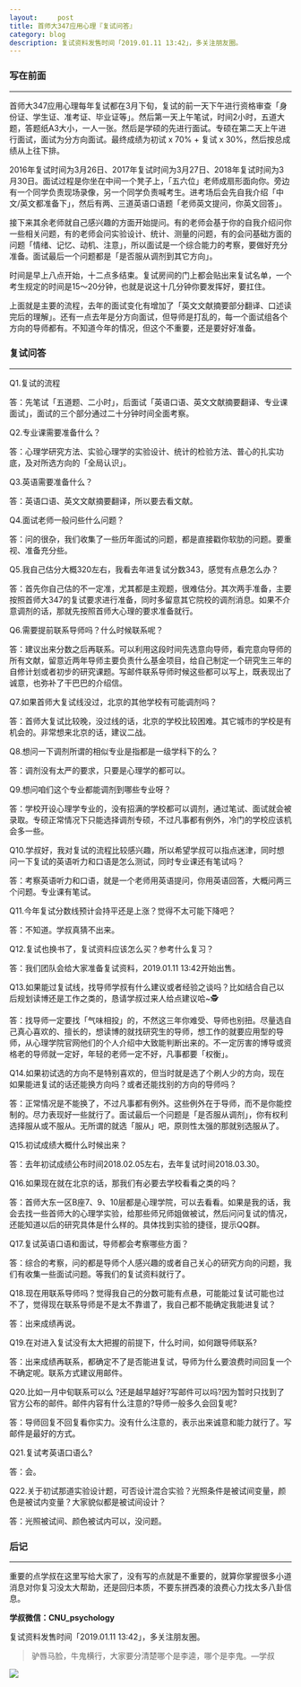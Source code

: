 ```yaml
---
layout:     post
title: 首师大347应用心理『复试问答』
category: blog
description: 复试资料发售时间「2019.01.11 13:42」，多关注朋友圈。
---
```


### 写在前面
---

首师大347应用心理每年复试都在3月下旬，复试的前一天下午进行资格审查「身份证、学生证、准考证、毕业证等」。然后第一天上午笔试，时间2小时，五道大题，答题纸A3大小，一人一张。然后是学硕的先进行面试。专硕在第二天上午进行面试，面试为分方向面试。最终成绩为初试 x 70% + 复试 x 30%，然后按总成绩从上往下排。

2016年复试时间为3月26日、2017年复试时间为3月27日、2018年复试时间为3月30日。面试过程是你坐在中间一个凳子上，「五六位」老师成扇形面向你。旁边有一个同学负责现场录像，另一个同学负责喊考生。进考场后会先自我介绍「中文/英文都准备下」，然后有两、三道英语口语题「老师英文提问，你英文回答」。

接下来其余老师就自己感兴趣的方面开始提问。有的老师会基于你的自我介绍问你一些相关问题，有的老师会问实验设计、统计、测量的问题，有的会问基础方面的问题「情绪、记忆、动机、注意」，所以面试是一个综合能力的考察，要做好充分准备。面试最后一个问题都是「是否服从调剂到其它方向」。

时间是早上八点开始，十二点多结束。复试房间的门上都会贴出来复试名单，一个考生规定的时间是15～20分钟，也就是说这十几分钟你要发挥好，要扛住。

上面就是主要的流程，去年的面试变化有增加了「英文文献摘要部分翻译、口述读完后的理解」。还有一点去年是分方向面试，但导师是打乱的，每一个面试组各个方向的导师都有。不知道今年的情况，但这个不重要，还是要好好准备。


### 复试问答
---

Q1.复试的流程

答：先笔试「五道题、二小时」，后面试「英语口语、英文文献摘要翻译、专业课面试」，面试的三个部分通过二十分钟时间全面考察。

Q2.专业课需要准备什么？

答：心理学研究方法、实验心理学的实验设计、统计的检验方法、普心的扎实功底，及对所选方向的「全局认识」。

Q3.英语需要准备什么？

答：英语口语、英文文献摘要翻译，所以要去看文献。

Q4.面试老师一般问些什么问题？

答：问的很杂，我们收集了一些历年面试的问题，都是直接戳你软肋的问题。要重视、准备充分些。

Q5.我自己估分大概320左右，我看去年进复试分数343，感觉有点悬怎么办？

答：首先你自己估的不一定准，尤其都是主观题，很难估分。其次两手准备，主要按照首师大347的复试要求进行准备，同时多留意其它院校的调剂消息。如果不介意调剂的话，那就先按照首师大心理的要求准备就行。

Q6.需要提前联系导师吗？什么时候联系呢？

答：建议出来分数之后再联系。可以利用这段时间先选意向导师，看完意向导师的所有文献，留意近两年导师主要负责什么基金项目，给自己制定一个研究生三年的自修计划或者初步的研究课题。写邮件联系导师时候这些都可以写上，既表现出了诚意，也弥补了干巴巴的介绍信。

Q7.如果首师大复试线没过，北京的其他学校有可能调剂吗？

答：首师大复试比较晚，没过线的话，北京的学校比较困难。其它城市的学校是有机会的。非常想来北京的话，建议二战。

Q8.想问一下调剂所谓的相似专业是指都是一级学科下的么？

答：调剂没有太严的要求，只要是心理学的都可以。

Q9.想问咱们这个专业都能调剂到哪些专业呀？

答：学校开设心理学专业的，没有招满的学校都可以调剂，通过笔试、面试就会被录取。专硕正常情况下只能选择调剂专硕，不过凡事都有例外，冷门的学校应该机会多一些。

Q10.学叔好，我对复试的流程比较感兴趣，所以希望学叔可以指点迷津，同时想问一下复试的英语听力和口语是怎么测试，同时专业课还有笔试吗？

答：考察英语听力和口语，就是一个老师用英语提问，你用英语回答，大概问两三个问题。专业课有笔试。

Q11.今年复试分数线预计会持平还是上涨？觉得不太可能下降吧？

答：不知道。学叔真猜不出来。

Q12.复试也换书了，复试资料应该怎么买？参考什么复习？

答：我们团队会给大家准备复试资料，2019.01.11 13:42开始出售。

Q13.如果能过复试线，找导师学叔有什么建议或者经验之谈吗？比如结合自己以后规划读博还是工作之类的，恳请学叔过来人给点建议哈~🕵️

答：找导师一定要找「气味相投」的，不然这三年你难受、导师也别扭。尽量选自己真心喜欢的、擅长的，想读博的就找研究生的导师，想工作的就要应用型的导师，从心理学院官网他们的个人介绍中大致能判断出来的。不一定厉害的博导或资格老的导师就一定好，年轻的老师一定不好，凡事都要「权衡」。

Q14.如果初试选的方向不是特别喜欢的，但当时就是选了个刷人少的方向，现在如果能进复试的话还能换方向吗？或者还能找别的方向的导师吗？

答：正常情况是不能换了，不过凡事都有例外。这些例外在于导师，而不是你能控制的。尽力表现好一些就行了。面试最后一个问题是「是否服从调剂」，你有权利选择服从或不服从。无所谓的就选「服从」吧，原则性太强的那就别选服从了。

Q15.初试成绩大概什么时候出来？

答：去年初试成绩公布时间2018.02.05左右，去年复试时间2018.03.30。

Q16.如果现在就在北京的话，那我们有必要去学校看看之类的吗？

答：首师大东一区B座7、9、10层都是心理学院，可以去看看。如果是我的话，我会去找一些首师大的心理学实验，给那些师兄师姐做被试，然后问问复试的情况，还能知道以后的研究具体是什么样的。具体找到实验的捷径，提示QQ群。

Q17.复试英语口语和面试，导师都会考察哪些方面？

答：综合的考察，问的都是导师个人感兴趣的或者自己关心的研究方向的问题，我们有收集一些面试问题。等我们的复试资料就行了。

Q18.现在用联系导师吗？觉得我自己的分数可能有点悬，可能能过复试可能也过不了，觉得现在联系导师是不是太不靠谱了，我自己都不能确定我能进复试？

答：出来成绩再说。

Q19.在对进入复试没有太大把握的前提下，什么时间，如何跟导师联系?

答：出来成绩再联系，都确定不了是否能进复试，导师为什么要浪费时间回复一个不确定呢。联系方式建议用邮件。

Q20.比如一月中旬联系可以么 ?还是越早越好?写邮件可以吗?因为暂时只找到了官方公布的邮件。邮件内容有什么注意的?导师一般多久会回复呢?

答：导师回复不回复看你实力。没有什么注意的，表示出来诚意和能力就行了。写邮件是最好的方式。

Q21.复试考英语口语么?

答：会。

Q22.关于初试那道实验设计题，可否设计混合实验？光照条件是被试间变量，颜色是被试内变量？大家貌似都是被试间设计？

答：光照被试间、颜色被试内可以，没问题。

### 后记
---

重要的点学叔在这里写给大家了，没有写的点就是不重要的，就算你掌握很多小道消息对你复习没太大帮助，还是回归本质，不要东拼西凑的浪费心力找太多八卦信息。

**学叔微信：CNU_psychology**

复试资料发售时间「2019.01.11 13:42」，多关注朋友圈。

> 驴唇马脸，牛鬼横行，大家要分清楚哪个是李逵，哪个是李鬼。—学叔

![](http://pics.zapp926.top/tb_pic2.jpeg)

